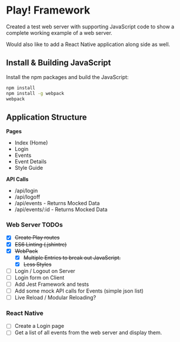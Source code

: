 # Play! Framework

Created a test web server with supporting JavaScript code to show a complete working example of a web server.

Would also like to add a React Native application along side as well.

## Install & Building JavaScript

Install the npm packages and build the JavaScript:
```bash
npm install
npm install -g webpack
webpack
```


## Application Structure

**Pages**
* Index (Home)
* Login
* Events
* Event Details
* Style Guide

**API Calls**
* /api/login
* /api/logoff
* /api/events - Returns Mocked Data
* /api/events/:id - Returns Mocked Data



### Web Server TODOs
* [x] ~~Create Play routes~~
* [x] ~~ES6 Linting (.jshintrc)~~
* [x] ~~WebPack~~
    * [x] ~~Multiple Entries to break out JavaScript.~~
    * [x] ~~Less Styles~~
* [ ] Login / Logout on Server
* [ ] Login form on Client
* [ ] Add Jest Framework and tests
* [ ] Add some mock API calls for Events (simple json list)
* [ ] Live Reload / Modular Reloading?

### React Native
* [ ] Create a Login page
* [ ] Get a list of all events from the web server and display them.
